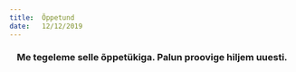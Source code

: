 ```yaml
---
title:  Õppetund
date:   12/12/2019
---
```


### <center>Me tegeleme selle õppetükiga. Palun proovige hiljem uuesti.</center>